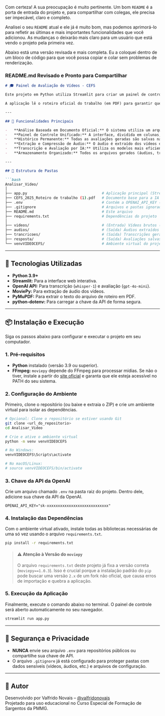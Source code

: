 Com certeza! A sua preocupação é muito pertinente. Um bom `README` é a porta de entrada do projeto e, para compartilhar com colegas, ele precisa ser impecável, claro e completo.

Analisei o seu `README` atual e ele já é muito bom, mas podemos aprimorá-lo para refletir as últimas e mais importantes funcionalidades que você adicionou. As mudanças o deixarão mais claro para um usuário que está vendo o projeto pela primeira vez.

Abaixo está uma versão revisada e mais completa. Eu a coloquei dentro de um bloco de código para que você possa copiar e colar sem problemas de renderização.

### README.md Revisado e Pronto para Compartilhar

```markdown
# 🎓 Painel de Avaliação de Vídeos - CEFS

Este projeto em Python utiliza Streamlit para criar um painel de controle completo que automatiza e gerencia a análise de vídeos submetidos por alunos do Curso Especial de Formação de Sargentos (CEFS).

A aplicação lê o roteiro oficial do trabalho (em PDF) para garantir que as avaliações sejam precisas e consistentes. Ela extrai o áudio dos vídeos, transcreve com a API da OpenAI (`whisper-1`) e utiliza um modelo de linguagem (`gpt-4o-mini`) para gerar uma avaliação detalhada, que fica salva em um histórico permanente para consulta futura.

---

## 🎯 Funcionalidades Principais

-   **Análise Baseada em Documento Oficial:** O sistema utiliza um arquivo PDF como fonte da verdade, garantindo que a IA aplique exatamente os mesmos critérios e baremas que um avaliador humano.
-   **Painel de Controle Unificado:** A interface, dividida em colunas, permite realizar novas análises e consultar avaliações passadas no mesmo local.
-   **Histórico Permanente:** Todas as avaliações geradas são salvas na pasta `/resposta` e podem ser acessadas a qualquer momento através de um menu suspenso no painel.
-   **Extração e Compressão de Áudio:** O áudio é extraído dos vídeos e comprimido para o formato MP3, evitando erros de upload para a API da OpenAI (que tem um limite de 25 MB).
-   **Transcrição e Avaliação por IA:** Utiliza os modelos mais eficientes da OpenAI para transcrever o áudio e gerar uma análise formatada, com pontuação, nota final e feedback construtivo.
-   **Armazenamento Organizado:** Todos os arquivos gerados (áudios, transcrições, avaliações) são salvos em pastas dedicadas e nomeados com data e hora para fácil rastreamento.

---

## 📁 Estrutura de Pastas

```bash
Analisar_Video/
│
├── app.py                                  # Aplicação principal (Streamlit)
├── CEFS_2025_Roteiro de trabalho (1).pdf   # Documento base para a IA
├── .env                                    # Contém a OPENAI_API_KEY (NÃO versionar)
├── .gitignore                              # Arquivos e pastas ignoradas pelo Git
├── README.md                               # Este arquivo
├── requirements.txt                        # Dependências do projeto
│
├── videos/                                 # (Entrada) Vídeos brutos (.mp4, .mov)
├── audios/                                 # (Saída) Áudios extraídos e comprimidos (.mp3)
├── trancricoes/                            # (Saída) Transcrições geradas (.txt)
├── resposta/                               # (Saída) Avaliações salvas (.txt, .md)
└── venvVIDEOCEFS/                          # Ambiente virtual do projeto (NÃO versionar)
```

---

## 🧪 Tecnologias Utilizadas

-   **Python 3.9+**
-   **Streamlit:** Para a interface web interativa.
-   **OpenAI API:** Para transcrição (`whisper-1`) e avaliação (`gpt-4o-mini`).
-   **MoviePy:** Para extração de áudio dos vídeos.
-   **PyMuPDF:** Para extrair o texto do arquivo de roteiro em PDF.
-   **python-dotenv:** Para carregar a chave da API de forma segura.

---

## 📦 Instalação e Execução

Siga os passos abaixo para configurar e executar o projeto em seu computador.

### 1. Pré-requisitos

-   **Python** instalado (versão 3.9 ou superior).
-   **FFmpeg:** `moviepy` depende do FFmpeg para processar mídias. Se não o tiver, instale a partir do [site oficial](https://ffmpeg.org/download.html) e garanta que ele esteja acessível no PATH do seu sistema.

### 2. Configuração do Ambiente

Primeiro, clone o repositório (ou baixe e extraia o ZIP) e crie um ambiente virtual para isolar as dependências.

```bash
# Opcional: Clone o repositório se estiver usando Git
git clone <url_do_repositorio>
cd Analisar_Video

# Crie e ative o ambiente virtual
python -m venv venvVIDEOCEFS

# No Windows:
venvVIDEOCEFS\Scripts\activate

# No macOS/Linux:
# source venvVIDEOCEFS/bin/activate
```

### 3. Chave da API da OpenAI

Crie um arquivo chamado `.env` na pasta raiz do projeto. Dentro dele, adicione sua chave da API da OpenAI.

```
OPENAI_API_KEY="sk-xxxxxxxxxxxxxxxxxxxxxxxxxxxx"
```

### 4. Instalação das Dependências

Com o ambiente virtual ativado, instale todas as bibliotecas necessárias de uma só vez usando o arquivo `requirements.txt`.

```bash
pip install -r requirements.txt
```

> #### ⚠️ **Atenção à Versão do `moviepy`**
> O arquivo `requirements.txt` deste projeto já fixa a versão correta (`moviepy==1.0.3`). Isso é crucial porque a instalação padrão do `pip` pode buscar uma versão `2.x` de um fork não oficial, que causa erros de importação e quebra a aplicação.

### 5. Execução da Aplicação

Finalmente, execute o comando abaixo no terminal. O painel de controle será aberto automaticamente no seu navegador.

```bash
streamlit run app.py
```

---

## 🔏 Segurança e Privacidade

-   **NUNCA** envie seu arquivo `.env` para repositórios públicos ou compartilhe sua chave de API.
-   O arquivo `.gitignore` já está configurado para proteger pastas com dados sensíveis (vídeos, áudios, etc.) e arquivos de configuração.

---

## 🧠 Autor

Desenvolvido por Valfrido Novais – [@valfridonovais](https://instagram.com/valfridonovais)  
Projetado para uso educacional no Curso Especial de Formação de Sargentos da PMMG.
```